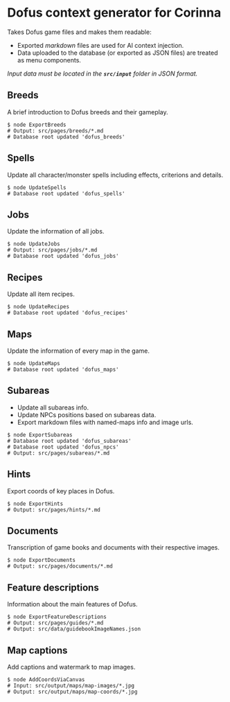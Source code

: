 # Dofus context generator for Corinna
Takes Dofus game files and makes them readable:
- Exported *markdown* files are used for AI context injection.
- Data uploaded to the database (or exported as JSON files) are treated as menu components.

*Input data must be located in the **`src/input`** folder in JSON format.*

## Breeds
A brief introduction to Dofus breeds and their gameplay.
```Shell
$ node ExportBreeds
# Output: src/pages/breeds/*.md
# Database root updated 'dofus_breeds'
```

## Spells
Update all character/monster spells including effects, criterions and details.
```Shell
$ node UpdateSpells
# Database root updated 'dofus_spells'
```

## Jobs
Update the information of all jobs.
```Shell
$ node UpdateJobs
# Output: src/pages/jobs/*.md
# Database root updated 'dofus_jobs'
```

## Recipes
Update all item recipes.
```Shell
$ node UpdateRecipes
# Database root updated 'dofus_recipes'
```

## Maps
Update the information of every map in the game.
```Shell
$ node UpdateMaps
# Database root updated 'dofus_maps'
```

## Subareas
- Update all subareas info.
- Update NPCs positions based on subareas data.
- Export markdown files with named-maps info and image urls.
```Shell
$ node ExportSubareas
# Database root updated 'dofus_subareas'
# Database root updated 'dofus_npcs'
# Output: src/pages/subareas/*.md
```

## Hints
Export coords of key places in Dofus.
```shell
$ node ExportHints
# Output: src/pages/hints/*.md
```

## Documents
Transcription of game books and documents with their respective images.
```Shell
$ node ExportDocuments
# Output: src/pages/documents/*.md
```

## Feature descriptions
Information about the main features of Dofus.
```Shell
$ node ExportFeatureDescriptions
# Output: src/pages/guides/*.md
# Output: src/data/guidebookImageNames.json
```

## Map captions
Add captions and watermark to map images.
```Shell
$ node AddCoordsViaCanvas
# Input: src/output/maps/map-images/*.jpg
# Output: src/output/maps/map-coords/*.jpg
```